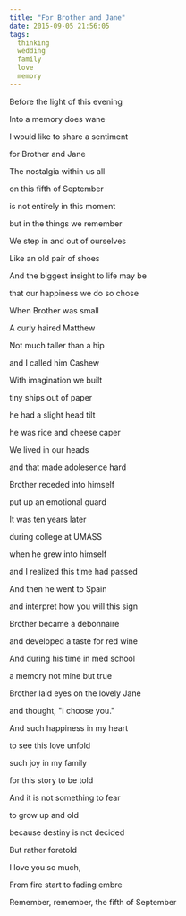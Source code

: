 ```yaml
---
title: "For Brother and Jane"
date: 2015-09-05 21:56:05
tags:
  thinking
  wedding
  family
  love
  memory
---
```


Before the light of this evening

Into a memory does wane

I would like to share a sentiment

for Brother and Jane

The nostalgia within us all

on this fifth of September

is not entirely in this moment

but in the things we remember

We step in and out of ourselves

Like an old pair of shoes

And the biggest insight to life may be

that our happiness we do so chose

When Brother was small

A curly haired Matthew

Not much taller than a hip

and I called him Cashew

With imagination we built

tiny ships out of paper

he had a slight head tilt

he was rice and cheese caper

We lived in our heads

and that made adolesence hard

Brother receded into himself

put up an emotional guard

It was ten years later

during college at UMASS

when he grew into himself

and I realized this time had passed

And then he went to Spain

and interpret how you will this sign

Brother became a debonnaire

and developed a taste for red wine

And during his time in med school

a memory not mine but true

Brother laid eyes on the lovely Jane

and thought, "I choose you."

And such happiness in my heart

to see this love unfold

such joy in my family

for this story to be told

And it is not something to fear

to grow up and old

because destiny is not decided

But rather foretold

I love you so much,

From fire start to fading embre

Remember, remember, the fifth of September
